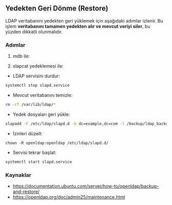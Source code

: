 ## Yedekten Geri Dönme (Restore)

LDAP veritabanını yedekten geri yüklemek için aşağıdaki adımlar izlenir. Bu işlem **veritabanını tamamen yedekten alır ve mevcut veriyi siler**, bu yüzden dikkatli olunmalıdır.

### Adımlar

1. mdb ile:



2. slapcat yedeklemesi ile:

- LDAP servisini durdur:
```bash
systemctl stop slapd.service
```

- Mevcut veritabanını temizle:
```bash
rm -rf /var/lib/ldap/*
```

- Yedek dosyaları geri yükle:
```bash
slapadd -F /etc/ldap/slapd.d -b dc=example,dc=com -l /backup/ldap_backup.ldif
```

- İzinleri düzelt:
```
chown -R openldap:openldap /etc/ldap/slapd.d/
```

- Servisi tekrar başlat:
```bash
systemctl start slapd.service
```



### Kaynaklar

- https://documentation.ubuntu.com/server/how-to/openldap/backup-and-restore/
- https://openldap.org/doc/admin25/maintenance.html
